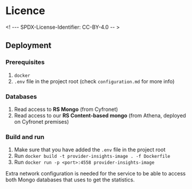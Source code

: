 # Licence

<! --- SPDX-License-Identifier: CC-BY-4.0  -- >

## Deployment

### Prerequisites

1. `docker`
2. `.env` file in the project root (check `configuration.md` for more info)

### Databases

1. Read access to **RS Mongo** (from Cyfronet)
2. Read access to our **RS Content-based mongo** (from Athena, deployed on Cyfronet premises)

### Build and run

1. Make sure that you have added the `.env` file in the project root
2. Run `docker build -t provider-insights-image . -f Dockerfile`
3. Run `docker run -p <port>:4558 provider-insights-image`

Extra network configuration is needed for the service to be able to access both Mongo databases that uses to get the statistics.
